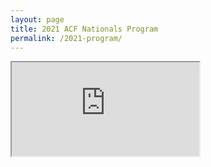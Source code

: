 ```yaml
---
layout: page
title: 2021 ACF Nationals Program
permalink: /2021-program/
---
```


<iframe src="https://drive.google.com/file/d/1g6J5J3Rzg2XB4-Fmx4Uj8rd8Z6m4prfb/preview"></iframe>